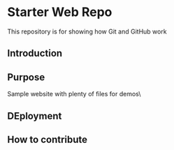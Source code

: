# Starter Web Repo

This repository is for showing how Git and GitHub work

## Introduction

## Purpose

Sample website with plenty of files for demos\

## DEployment

## How to contribute